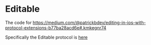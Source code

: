 # Editable
The code for https://medium.com/@patrickbdev/editing-in-ios-with-protocol-extensions-b77ba28acd6e#.kmkegnr74

Specifically the Editable protocol is [here](https://github.com/patrickbdev/Editable/blob/master/EditableExample/Editable.swift)
